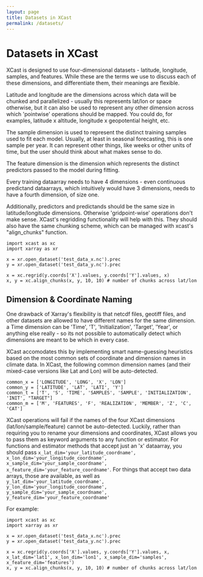 ```yaml
---
layout: page
title: Datasets in XCast
permalink: /datasets/
---
```


# Datasets in XCast 

XCast is designed to use four-dimensional datasets - latitude, longitude, samples, and features. While these are the terms we use to discuss each of these dimensions, and differentiate them, their meanings are flexible. 

Latitude and longitude are the dimensions across which data will be chunked and parallelized - usually this represents lat/lon or space otherwise, but it can also be used to represent any other dimension across which 'pointwise' operations should be mapped. You could do, for examples, latitude x altitude, longitude x geopotential height, etc. 

The sample dimension is used to represent the distinct training samples used to fit each model. Usually, at least in seasonal forecasting, this is one sample per year. It can represent other things, like weeks or other units of time, but the user should think about what makes sense to do. 

The feature dimension is the dimension which represents the distinct predictors passed to the model during fitting. 

Every training dataarray needs to have 4 dimensions - even continuous predictand dataarrays, which intuitively would have 3 dimensions, needs to have a fourth dimension, of size one. 


Additionally, predictors and predictands should be the same size in latitude/longitude dimensions. Otherwise 'gridpoint-wise' operations don't make sense. XCast's regridding functionality will help with this. They should also have the same chunking scheme, which can be managed with xcast's "align_chunks" function. 

```
import xcast as xc 
import xarray as xr 

x = xr.open_dataset('test_data_x.nc').prec 
y = xr.open_dataset('test_data_y.nc').prec 

x = xc.regrid(y.coords['X'].values, y.coords['Y'].values, x) 
x, y = xc.align_chunks(x, y, 10, 10) # number of chunks across lat/lon 
```

## Dimension & Coordinate Naming

One drawback of Xarray's flexibility is that netcdf files, geotiff files, and other datasets are allowed to have different names for the same dimension. a Time dimension can be 'Time', 'T', 'Initialization', 'Target', 'Year', or anything else really - so its not possible to automatically detect which dimensions are meant to be which in every case. 

XCast accomodates this by implementing smart name-guessing heuristics based on the most common sets of coordinate and dimension names in climate data. 
In XCast, the following common dimension names (and their mixed-case versions like Lat and Lon) will be auto-detected.  

```
common_x = ['LONGITUDE', 'LONG', 'X', 'LON']
common_y = ['LATITUDE', 'LAT', 'LATI', 'Y']
common_t = ['T', 'S', 'TIME', 'SAMPLES', 'SAMPLE', 'INITIALIZATION', 'INIT', "TARGET"]
common_m = ['M', 'FEATURES', 'F', 'REALIZATION', 'MEMBER', 'Z', 'C', 'CAT']
```

XCast operations will fail if the names of the four XCast dimensions (lat/lon/sample/feature) cannot be auto-detected. Luckily, rather than requiring you to rename your dimensions and coordinates, XCast allows you to pass them as keyword arguments to any function or estimator. For functions and estimator methods that accept just an 'x' dataarray, you should pass ```x_lat_dim='your_latitude_coordname', x_lon_dim='your_longitude_coordname', x_sample_dim='your_sample_coordname', x_feature_dim='your_feature_coordname'```. For things that accept two data arrays, those are available, as well as ```y_lat_dim='your_latitude_coordname', y_lon_dim='your_longitude_coordname', y_sample_dim='your_sample_coordname', y_feature_dim='your_feature_coordname'``` 

For example: 

```
import xcast as xc 
import xarray as xr 

x = xr.open_dataset('test_data_x.nc').prec 
y = xr.open_dataset('test_data_y.nc').prec 

x = xc.regrid(y.coords['X'].values, y.coords['Y'].values, x, x_lat_dim='lat1', x_lon_dim='lon1', x_sample_dim='samples', x_feature_dim='features') 
x, y = xc.align_chunks(x, y, 10, 10) # number of chunks across lat/lon 
```



